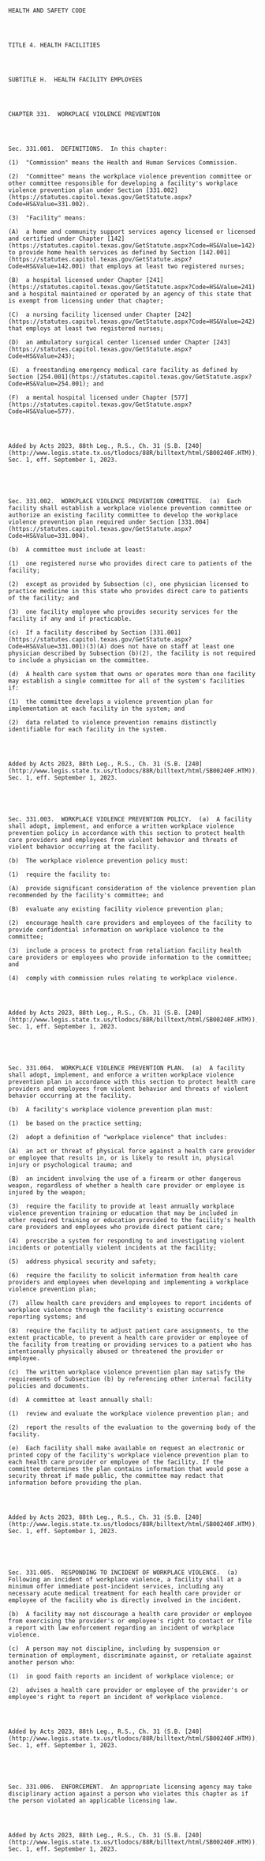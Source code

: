 ﻿
    
    
    	
    					
    
    
    HEALTH AND SAFETY CODE
    
      
    
    
    TITLE 4. HEALTH FACILITIES
    
      
    
    
    SUBTITLE H.  HEALTH FACILITY EMPLOYEES
    
      
    
    
    CHAPTER 331.  WORKPLACE VIOLENCE PREVENTION
    
      
    
    
    Sec. 331.001.  DEFINITIONS.  In this chapter:
    
    (1)  "Commission" means the Health and Human Services Commission.
    
    (2)  "Committee" means the workplace violence prevention committee or other committee responsible for developing a facility's workplace violence prevention plan under Section [331.002](https://statutes.capitol.texas.gov/GetStatute.aspx?Code=HS&Value=331.002).
    
    (3)  "Facility" means:
    
    (A)  a home and community support services agency licensed or licensed and certified under Chapter [142](https://statutes.capitol.texas.gov/GetStatute.aspx?Code=HS&Value=142) to provide home health services as defined by Section [142.001](https://statutes.capitol.texas.gov/GetStatute.aspx?Code=HS&Value=142.001) that employs at least two registered nurses;
    
    (B)  a hospital licensed under Chapter [241](https://statutes.capitol.texas.gov/GetStatute.aspx?Code=HS&Value=241) and a hospital maintained or operated by an agency of this state that is exempt from licensing under that chapter;
    
    (C)  a nursing facility licensed under Chapter [242](https://statutes.capitol.texas.gov/GetStatute.aspx?Code=HS&Value=242) that employs at least two registered nurses;
    
    (D)  an ambulatory surgical center licensed under Chapter [243](https://statutes.capitol.texas.gov/GetStatute.aspx?Code=HS&Value=243);
    
    (E)  a freestanding emergency medical care facility as defined by Section [254.001](https://statutes.capitol.texas.gov/GetStatute.aspx?Code=HS&Value=254.001); and
    
    (F)  a mental hospital licensed under Chapter [577](https://statutes.capitol.texas.gov/GetStatute.aspx?Code=HS&Value=577).
    
    
    
    
    Added by Acts 2023, 88th Leg., R.S., Ch. 31 (S.B. [240](http://www.legis.state.tx.us/tlodocs/88R/billtext/html/SB00240F.HTM)), Sec. 1, eff. September 1, 2023.
    
    
    
    
    
    Sec. 331.002.  WORKPLACE VIOLENCE PREVENTION COMMITTEE.  (a)  Each facility shall establish a workplace violence prevention committee or authorize an existing facility committee to develop the workplace violence prevention plan required under Section [331.004](https://statutes.capitol.texas.gov/GetStatute.aspx?Code=HS&Value=331.004).
    
    (b)  A committee must include at least:
    
    (1)  one registered nurse who provides direct care to patients of the facility;
    
    (2)  except as provided by Subsection (c), one physician licensed to practice medicine in this state who provides direct care to patients of the facility; and
    
    (3)  one facility employee who provides security services for the facility if any and if practicable.
    
    (c)  If a facility described by Section [331.001](https://statutes.capitol.texas.gov/GetStatute.aspx?Code=HS&Value=331.001)(3)(A) does not have on staff at least one physician described by Subsection (b)(2), the facility is not required to include a physician on the committee.
    
    (d)  A health care system that owns or operates more than one facility may establish a single committee for all of the system's facilities if:
    
    (1)  the committee develops a violence prevention plan for implementation at each facility in the system; and
    
    (2)  data related to violence prevention remains distinctly identifiable for each facility in the system.
    
    
    
    
    Added by Acts 2023, 88th Leg., R.S., Ch. 31 (S.B. [240](http://www.legis.state.tx.us/tlodocs/88R/billtext/html/SB00240F.HTM)), Sec. 1, eff. September 1, 2023.
    
    
    
    
    
    Sec. 331.003.  WORKPLACE VIOLENCE PREVENTION POLICY.  (a)  A facility shall adopt, implement, and enforce a written workplace violence prevention policy in accordance with this section to protect health care providers and employees from violent behavior and threats of violent behavior occurring at the facility.
    
    (b)  The workplace violence prevention policy must:
    
    (1)  require the facility to:
    
    (A)  provide significant consideration of the violence prevention plan recommended by the facility's committee; and
    
    (B)  evaluate any existing facility violence prevention plan;
    
    (2)  encourage health care providers and employees of the facility to provide confidential information on workplace violence to the committee;
    
    (3)  include a process to protect from retaliation facility health care providers or employees who provide information to the committee; and
    
    (4)  comply with commission rules relating to workplace violence.
    
    
    
    
    Added by Acts 2023, 88th Leg., R.S., Ch. 31 (S.B. [240](http://www.legis.state.tx.us/tlodocs/88R/billtext/html/SB00240F.HTM)), Sec. 1, eff. September 1, 2023.
    
    
    
    
    
    Sec. 331.004.  WORKPLACE VIOLENCE PREVENTION PLAN.  (a)  A facility shall adopt, implement, and enforce a written workplace violence prevention plan in accordance with this section to protect health care providers and employees from violent behavior and threats of violent behavior occurring at the facility.
    
    (b)  A facility's workplace violence prevention plan must:
    
    (1)  be based on the practice setting;
    
    (2)  adopt a definition of "workplace violence" that includes:
    
    (A)  an act or threat of physical force against a health care provider or employee that results in, or is likely to result in, physical injury or psychological trauma; and
    
    (B)  an incident involving the use of a firearm or other dangerous weapon, regardless of whether a health care provider or employee is injured by the weapon;
    
    (3)  require the facility to provide at least annually workplace violence prevention training or education that may be included in other required training or education provided to the facility's health care providers and employees who provide direct patient care;
    
    (4)  prescribe a system for responding to and investigating violent incidents or potentially violent incidents at the facility;
    
    (5)  address physical security and safety;
    
    (6)  require the facility to solicit information from health care providers and employees when developing and implementing a workplace violence prevention plan;
    
    (7)  allow health care providers and employees to report incidents of workplace violence through the facility's existing occurrence reporting systems; and
    
    (8)  require the facility to adjust patient care assignments, to the extent practicable, to prevent a health care provider or employee of the facility from treating or providing services to a patient who has intentionally physically abused or threatened the provider or employee.
    
    (c)  The written workplace violence prevention plan may satisfy the requirements of Subsection (b) by referencing other internal facility policies and documents.
    
    (d)  A committee at least annually shall:
    
    (1)  review and evaluate the workplace violence prevention plan; and
    
    (2)  report the results of the evaluation to the governing body of the facility.
    
    (e)  Each facility shall make available on request an electronic or printed copy of the facility's workplace violence prevention plan to each health care provider or employee of the facility. If the committee determines the plan contains information that would pose a security threat if made public, the committee may redact that information before providing the plan.
    
    
    
    
    Added by Acts 2023, 88th Leg., R.S., Ch. 31 (S.B. [240](http://www.legis.state.tx.us/tlodocs/88R/billtext/html/SB00240F.HTM)), Sec. 1, eff. September 1, 2023.
    
    
    
    
    
    Sec. 331.005.  RESPONDING TO INCIDENT OF WORKPLACE VIOLENCE.  (a)  Following an incident of workplace violence, a facility shall at a minimum offer immediate post-incident services, including any necessary acute medical treatment for each health care provider or employee of the facility who is directly involved in the incident.
    
    (b)  A facility may not discourage a health care provider or employee from exercising the provider's or employee's right to contact or file a report with law enforcement regarding an incident of workplace violence.
    
    (c)  A person may not discipline, including by suspension or termination of employment, discriminate against, or retaliate against another person who:
    
    (1)  in good faith reports an incident of workplace violence; or
    
    (2)  advises a health care provider or employee of the provider's or employee's right to report an incident of workplace violence.
    
    
    
    
    Added by Acts 2023, 88th Leg., R.S., Ch. 31 (S.B. [240](http://www.legis.state.tx.us/tlodocs/88R/billtext/html/SB00240F.HTM)), Sec. 1, eff. September 1, 2023.
    
    
    
    
    
    Sec. 331.006.  ENFORCEMENT.  An appropriate licensing agency may take disciplinary action against a person who violates this chapter as if the person violated an applicable licensing law.
    
    
    
    
    Added by Acts 2023, 88th Leg., R.S., Ch. 31 (S.B. [240](http://www.legis.state.tx.us/tlodocs/88R/billtext/html/SB00240F.HTM)), Sec. 1, eff. September 1, 2023.
    
    
    
    
    				
